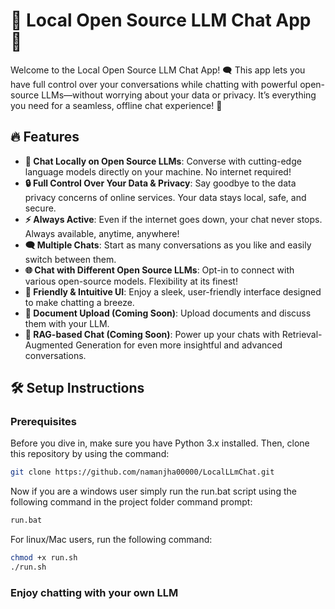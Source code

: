 
# 🌟 Local Open Source LLM Chat App 🌟

Welcome to the Local Open Source LLM Chat App! 🗨️ This app lets you have full control over your conversations while chatting with powerful open-source LLMs—without worrying about your data or privacy. It’s everything you need for a seamless, offline chat experience! 🚀

## 🔥 Features

- **💬 Chat Locally on Open Source LLMs**: Converse with cutting-edge language models directly on your machine. No internet required!
- **🔒 Full Control Over Your Data & Privacy**: Say goodbye to the data privacy concerns of online services. Your data stays local, safe, and secure. 
- **⚡ Always Active**: Even if the internet goes down, your chat never stops. Always available, anytime, anywhere!
- **🗨️ Multiple Chats**: Start as many conversations as you like and easily switch between them.
- **🌐 Chat with Different Open Source LLMs**: Opt-in to connect with various open-source models. Flexibility at its finest!
- **🎨 Friendly & Intuitive UI**: Enjoy a sleek, user-friendly interface designed to make chatting a breeze.
- **📄 Document Upload (Coming Soon)**: Upload documents and discuss them with your LLM.
- **🤖 RAG-based Chat (Coming Soon)**: Power up your chats with Retrieval-Augmented Generation for even more insightful and advanced conversations.

## 🛠️ Setup Instructions

### Prerequisites

Before you dive in, make sure you have Python 3.x installed. Then, clone this repository by using the command:

```bash
git clone https://github.com/namanjha00000/LocalLLmChat.git
```
Now if you are a windows user simply run the run.bat script using the following command in the project folder command prompt:
```bash
run.bat
```

For linux/Mac users, run the following command:
```bash
chmod +x run.sh
./run.sh
```

### Enjoy chatting with your own LLM


